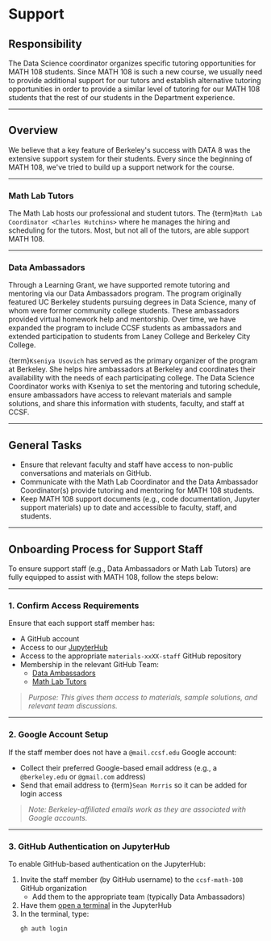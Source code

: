 # Support

## Responsibility
The Data Science coordinator organizes specific tutoring opportunities for MATH 108 students. Since MATH 108 is such a new course, we usually need to provide additional support for our tutors and establish alternative tutoring opportunities in order to provide a similar level of tutoring for our MATH 108 students that the rest of our students in the Department experience.

---

## Overview
We believe that a key feature of Berkeley's success with DATA 8 was the extensive support system for their students. Every since the beginning of MATH 108, we've tried to build up a support network for the course. 

---

### Math Lab Tutors
The Math Lab hosts our professional and student tutors. The {term}`Math Lab Coordinator <Charles Hutchins>` where he manages the hiring and scheduling for the tutors. Most, but not all of the tutors, are able support MATH 108.

---

### Data Ambassadors
Through a Learning Grant, we have supported remote tutoring and mentoring via our Data Ambassadors program. The program originally featured UC Berkeley students pursuing degrees in Data Science, many of whom were former community college students. These ambassadors provided virtual homework help and mentorship. Over time, we have expanded the program to include CCSF students as ambassadors and extended participation to students from Laney College and Berkeley City College.

{term}`Kseniya Usovich` has served as the primary organizer of the program at Berkeley. She helps hire ambassadors at Berkeley and coordinates their availability with the needs of each participating college. The Data Science Coordinator works with Kseniya to set the mentoring and tutoring schedule, ensure ambassadors have access to relevant materials and sample solutions, and share this information with students, faculty, and staff at CCSF.

---

## General Tasks
- Ensure that relevant faculty and staff have access to non-public conversations and materials on GitHub.
- Communicate with the Math Lab Coordinator and the Data Ambassador Coordinator(s) provide tutoring and mentoring for MATH 108 students.
- Keep MATH 108 support documents (e.g., code documentation, Jupyter support materials) up to date and accessible to faculty, staff, and students.

---

## Onboarding Process for Support Staff

To ensure support staff (e.g., Data Ambassadors or Math Lab Tutors) are fully equipped to assist with MATH 108, follow the steps below:

---

### 1. Confirm Access Requirements

Ensure that each support staff member has:

- A GitHub account
- Access to our [JupyterHub](https://your-hub-url)
- Access to the appropriate `materials-xxXX-staff` GitHub repository
- Membership in the relevant GitHub Team:
  - [Data Ambassadors](https://github.com/orgs/ccsf-math-108/teams/data-ambassadors)
  - [Math Lab Tutors](https://github.com/orgs/ccsf-math-108/teams/math-lab-tutors)

> _Purpose: This gives them access to materials, sample solutions, and relevant team discussions._

---

### 2. Google Account Setup

If the staff member does not have a `@mail.ccsf.edu` Google account:

- Collect their preferred Google-based email address (e.g., a `@berkeley.edu` or `@gmail.com` address)
- Send that email address to {term}`Sean Morris` so it can be added for login access

> _Note: Berkeley-affiliated emails work as they are associated with Google accounts._

---

### 3. GitHub Authentication on JupyterHub

To enable GitHub-based authentication on the JupyterHub:

1. Invite the staff member (by GitHub username) to the `ccsf-math-108` GitHub organization  
   - Add them to the appropriate team (typically Data Ambassadors)
2. Have them [open a terminal](https://jupyterlab.readthedocs.io/en/latest/user/terminal.html) in the JupyterHub
3. In the terminal, type:
   ```bash
   gh auth login
